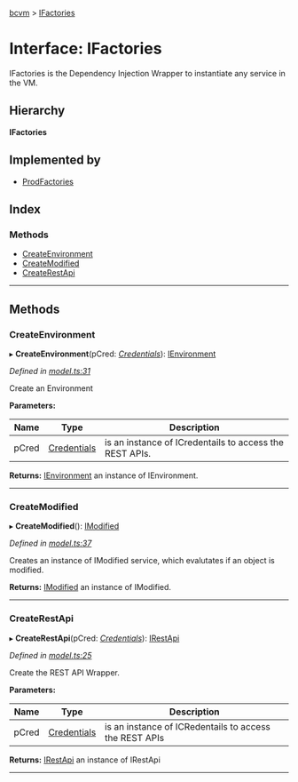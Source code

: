 [bcvm](../README.md) > [IFactories](../interfaces/ifactories.md)

# Interface: IFactories

IFactories is the Dependency Injection Wrapper to instantiate any service in the VM.

## Hierarchy

**IFactories**

## Implemented by

* [ProdFactories](../classes/prodfactories.md)

## Index

### Methods

* [CreateEnvironment](ifactories.md#createenvironment)
* [CreateModified](ifactories.md#createmodified)
* [CreateRestApi](ifactories.md#createrestapi)

---

## Methods

<a id="createenvironment"></a>

###  CreateEnvironment

▸ **CreateEnvironment**(pCred: *[Credentials](credentials.md)*): [IEnvironment](ienvironment.md)

*Defined in [model.ts:31](https://github.com/boardwalktech/Boardwalk-Client-Virtual-Machine-JS/blob/bd51c2e/typescript/src/model.ts#L31)*

Create an Environment

**Parameters:**

| Name | Type | Description |
| ------ | ------ | ------ |
| pCred | [Credentials](credentials.md) |  is an instance of ICredentails to access the REST APIs. |

**Returns:** [IEnvironment](ienvironment.md)
an instance of IEnvironment.

___
<a id="createmodified"></a>

###  CreateModified

▸ **CreateModified**(): [IModified](imodified.md)

*Defined in [model.ts:37](https://github.com/boardwalktech/Boardwalk-Client-Virtual-Machine-JS/blob/bd51c2e/typescript/src/model.ts#L37)*

Creates an instance of IModified service, which evalutates if an object is modified.

**Returns:** [IModified](imodified.md)
an instance of IModified.

___
<a id="createrestapi"></a>

###  CreateRestApi

▸ **CreateRestApi**(pCred: *[Credentials](credentials.md)*): [IRestApi](irestapi.md)

*Defined in [model.ts:25](https://github.com/boardwalktech/Boardwalk-Client-Virtual-Machine-JS/blob/bd51c2e/typescript/src/model.ts#L25)*

Create the REST API Wrapper.

**Parameters:**

| Name | Type | Description |
| ------ | ------ | ------ |
| pCred | [Credentials](credentials.md) |  is an instance of ICRedentails to access the REST APIs |

**Returns:** [IRestApi](irestapi.md)
an instance of IRestApi

___

